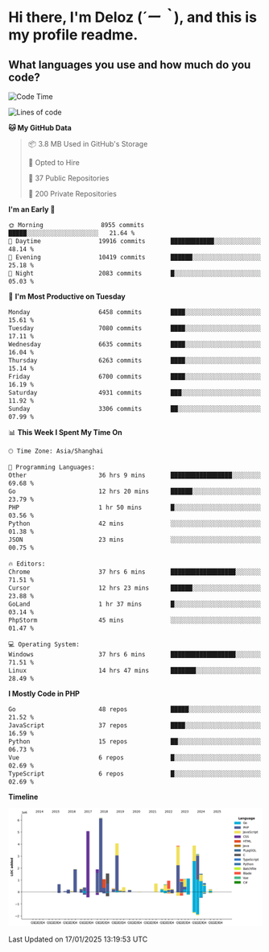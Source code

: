# **Hi there, I'm Deloz (*´ー｀*), and this is my profile readme.**

## **What languages you use and how much do you code?**

<!--START_SECTION:waka-->
![Code Time](http://img.shields.io/badge/Code%20Time-5%2C532%20hrs%2026%20mins-blue)

![Lines of code](https://img.shields.io/badge/From%20Hello%20World%20I%27ve%20Written-43.9%20million%20lines%20of%20code-blue)

**🐱 My GitHub Data** 

> 📦 3.8 MB Used in GitHub's Storage 
 > 
> 💼 Opted to Hire
 > 
> 📜 37 Public Repositories 
 > 
> 🔑 200 Private Repositories 
 > 
**I'm an Early 🐤** 

```text
🌞 Morning                8955 commits        █████░░░░░░░░░░░░░░░░░░░░   21.64 % 
🌆 Daytime                19916 commits       ████████████░░░░░░░░░░░░░   48.14 % 
🌃 Evening                10419 commits       ██████░░░░░░░░░░░░░░░░░░░   25.18 % 
🌙 Night                  2083 commits        █░░░░░░░░░░░░░░░░░░░░░░░░   05.03 % 
```
📅 **I'm Most Productive on Tuesday** 

```text
Monday                   6458 commits        ████░░░░░░░░░░░░░░░░░░░░░   15.61 % 
Tuesday                  7080 commits        ████░░░░░░░░░░░░░░░░░░░░░   17.11 % 
Wednesday                6635 commits        ████░░░░░░░░░░░░░░░░░░░░░   16.04 % 
Thursday                 6263 commits        ████░░░░░░░░░░░░░░░░░░░░░   15.14 % 
Friday                   6700 commits        ████░░░░░░░░░░░░░░░░░░░░░   16.19 % 
Saturday                 4931 commits        ███░░░░░░░░░░░░░░░░░░░░░░   11.92 % 
Sunday                   3306 commits        ██░░░░░░░░░░░░░░░░░░░░░░░   07.99 % 
```


📊 **This Week I Spent My Time On** 

```text
🕑︎ Time Zone: Asia/Shanghai

💬 Programming Languages: 
Other                    36 hrs 9 mins       █████████████████░░░░░░░░   69.68 % 
Go                       12 hrs 20 mins      ██████░░░░░░░░░░░░░░░░░░░   23.79 % 
PHP                      1 hr 50 mins        █░░░░░░░░░░░░░░░░░░░░░░░░   03.56 % 
Python                   42 mins             ░░░░░░░░░░░░░░░░░░░░░░░░░   01.38 % 
JSON                     23 mins             ░░░░░░░░░░░░░░░░░░░░░░░░░   00.75 % 

🔥 Editors: 
Chrome                   37 hrs 6 mins       ██████████████████░░░░░░░   71.51 % 
Cursor                   12 hrs 23 mins      ██████░░░░░░░░░░░░░░░░░░░   23.88 % 
GoLand                   1 hr 37 mins        █░░░░░░░░░░░░░░░░░░░░░░░░   03.14 % 
PhpStorm                 45 mins             ░░░░░░░░░░░░░░░░░░░░░░░░░   01.47 % 

💻 Operating System: 
Windows                  37 hrs 6 mins       ██████████████████░░░░░░░   71.51 % 
Linux                    14 hrs 47 mins      ███████░░░░░░░░░░░░░░░░░░   28.49 % 
```

**I Mostly Code in PHP** 

```text
Go                       48 repos            █████░░░░░░░░░░░░░░░░░░░░   21.52 % 
JavaScript               37 repos            ████░░░░░░░░░░░░░░░░░░░░░   16.59 % 
Python                   15 repos            ██░░░░░░░░░░░░░░░░░░░░░░░   06.73 % 
Vue                      6 repos             █░░░░░░░░░░░░░░░░░░░░░░░░   02.69 % 
TypeScript               6 repos             █░░░░░░░░░░░░░░░░░░░░░░░░   02.69 % 
```



**Timeline**

![Lines of Code chart](https://raw.githubusercontent.com/deloz/deloz/main/assets/bar_graph.png)


 Last Updated on 17/01/2025 13:19:53 UTC
<!--END_SECTION:waka-->
